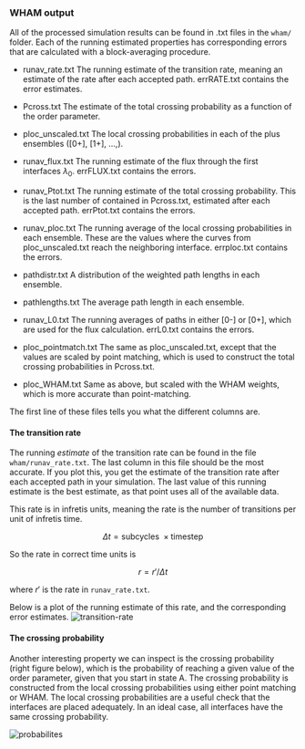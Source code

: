 ### WHAM output

All of the processed simulation results can be found in .txt files in the `wham/` folder. Each of the running estimated properties has corresponding errors that are calculated with a block-averaging procedure.

* runav_rate.txt
  The running estimate of the transition rate, meaning an estimate of the rate after each accepted path. errRATE.txt contains the error estimates.

* Pcross.txt
  The estimate of the total crossing probability as a function of the order parameter.

* ploc_unscaled.txt
  The local crossing probabilities in each of the plus ensembles ([0+], [1+], ...,).

* runav_flux.txt
  The running estimate of the flux through the first interfaces $\lambda_0$. errFLUX.txt contains the errors.

* runav_Ptot.txt
  The running estimate of the total crossing probability. This is the last number of contained in Pcross.txt, estimated after each accepted path. errPtot.txt contains the errors.

* runav_ploc.txt
  The running average of the local crossing probabilities in each ensemble. These are the values where the curves from ploc_unscaled.txt reach the neighboring interface. errploc.txt contains the errors.
- pathdistr.txt
  A distribution of the weighted path lengths in each ensemble.

- pathlengths.txt
  The average path length in each ensemble.
* runav_L0.txt
  The running averages of paths in either [0-] or [0+], which are used for the flux calculation. errL0.txt contains the errors.
- ploc_pointmatch.txt
  The same as ploc_unscaled.txt, except that the values are scaled by point matching, which is used to construct the total crossing probabilities in Pcross.txt.

- ploc_WHAM.txt
  Same as above, but scaled with the WHAM weights, which is more accurate than point-matching.

The first line of these files tells you what the different columns are.

#### The transition rate
The running *estimate* of the transition rate can be found in the file `wham/runav_rate.txt`. The last column in this file should be the most accurate. If you plot this, you get the estimate of the transition rate after each accepted path in your simulation. The last value of this running estimate is the best estimate, as that point uses all of the available data.

This rate is in infretis units, meaning the rate is the number of transitions per unit of infretis time.

$$\Delta t = \text{subcycles }\times \text{timestep}$$

So the rate in correct time units is

$$r = r' / \Delta t$$

where $r'$ is the rate in `runav_rate.txt`.

Below is a plot of the running estimate of this rate, and the corresponding error estimates.
![transition-rate](https://github.com/user-attachments/assets/24a55fca-4e04-4ecb-a9dc-0d5c8ef97152)


#### The crossing probability
Another interesting property we can inspect is the crossing probability (right figure below), which is the probability of reaching a given value of the order parameter, given that you start in state A. The crossing probability is constructed from the local crossing probabilities using either point matching or WHAM. The local crossing probabilities are a useful check that the interfaces are placed adequately. In an ideal case, all interfaces have the same crossing probability. 

![probabilites](https://github.com/user-attachments/assets/7cfff00e-960d-433d-8c15-0732ba721d32)
